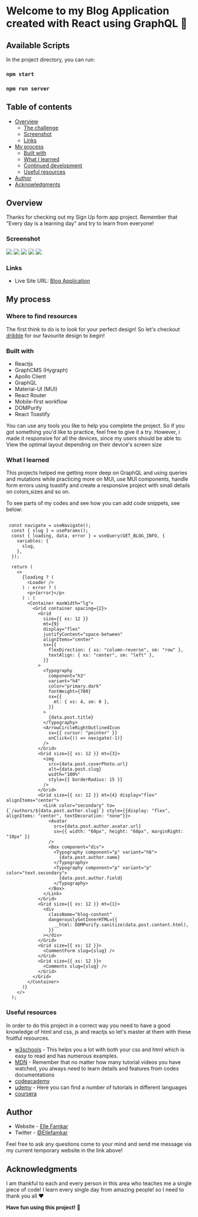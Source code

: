 # Welcome to my Blog Application created with React using GraphQL 👋

## Available Scripts

In the project directory, you can run:
### `npm start`
### `npm run server`

## Table of contents

- [Overview](#overview)
  - [The challenge](#the-challenge)
  - [Screenshot](#screenshot)
  - [Links](#links)
- [My process](#my-process)
  - [Built with](#built-with)
  - [What I learned](#what-i-learned)
  - [Continued development](#continued-development)
  - [Useful resources](#useful-resources)
- [Author](#author)
- [Acknowledgments](#acknowledgments)

## Overview

Thanks for checking out my Sign Up form app project.
Remember that "Every day is a learning day" and try to learn from everyone! 

 ### Screenshot 

![](./src/assets/images/blog-desktop-home.png)
![](./src/assets/images/blog-desktop-author.png)
![](./src/assets/images/blog-desktop-comments2222.png)
![](./src/assets/images/blog-desktop-comments.png)
![](./src/assets/images/blog-mobile.png)

### Links

- Live Site URL: [Blog Application](https://sage-cactus-094ea3.netlify.app/)

## My process

### Where to find resources

The first think to do is to look for your perfect design! So let's checkout [dribble](https://dribbble.com/) for our favourite design to begin!

### Built with

- Reactjs
- GraphCMS (Hygraph)
- Apollo Client
- GraphQL
- Material-UI (MUI)
- React Router
- Mobile-first workflow
- DOMPurify
- React Toastify

You can use any tools you like to help you complete the project. So if you got something you'd like to practice, feel free to give it a try. However, i made it responsive for all the devices, since my users should be able to: View the optimal layout depending on their device's screen size

### What I learned

This projects helped me getting more deep on GraphQL and using queries and mutations while practicing more on MUI, use MUI components, handle form errors using toastify and  create a responsive project with small details on colors,sizes and so on.

To see parts of my codes and see how you can add code snippets, see below:

``` JSX

 const navigate = useNavigate();
  const { slug } = useParams();
  const { loading, data, error } = useQuery(GET_BLOG_INFO, {
    variables: {
      slug,
    },
  });

  return (
    <>
      {loading ? (
        <Loader />
      ) : error ? (
        <p>{error}</p>
      ) : (
        <Container maxWidth="lg">
          <Grid container spacing={2}>
            <Grid
              size={{ xs: 12 }}
              mt={9}
              display="flex"
              justifyContent="space-between"
              alignItems="center"
              sx={{
                flexDirection: { xs: "column-reverse", sm: "row" },
                textAlign: { xs: "center", sm: "left" },
              }}
            >
              <Typography
                component="h3"
                variant="h4"
                color="primary.dark"
                fontWeight={700}
                sx={{
                  mt: { xs: 4, sm: 0 },
                }}
              >
                {data.post.title}
              </Typography>
              <ArrowCircleRightOutlinedIcon
                sx={{ cursor: "pointer" }}
                onClick={() => navigate(-1)}
              />
            </Grid>
            <Grid size={{ xs: 12 }} mt={3}>
              <img
                src={data.post.coverPhoto.url}
                alt={data.post.slug}
                width="100%"
                style={{ borderRadius: 15 }}
              />
            </Grid>
            <Grid size={{ xs: 12 }} mt={4} display="flex" alignItems="center">
              <Link color="secondary" to={`/authors/${data.post.author.slug}`} style={{display: "flex", alignItems: "center", textDecoration: "none"}}>
                <Avatar
                  src={data.post.author.avatar.url}
                  sx={{ width: "60px", height: "60px", marginRight: "10px" }}
                />
                <Box component="div">
                  <Typography component="p" variant="h6">
                    {data.post.author.name}
                  </Typography>
                  <Typography component="p" variant="p" color="text.secondary">
                    {data.post.author.field}
                  </Typography>
                </Box>
              </Link>
            </Grid>
            <Grid size={{ xs: 12 }} mt={1}>
              <div
                className="blog-content"
                dangerouslySetInnerHTML={{
                  __html: DOMPurify.sanitize(data.post.content.html),
                }}
              ></div>
            </Grid>
            <Grid size={{ xs: 12 }}>
              <CommentForm slug={slug} />
            </Grid>
            <Grid size={{ xs: 12 }}>
              <Comments slug={slug} />
            </Grid>
          </Grid>
        </Container>
      )}
    </>
  );

```

### Useful resources

In order to do this project in a correct way you need to have a good knowledge of html and css, js and reactjs so let's master at them with these fruitful resources.

- [w3schools](https://www.w3schools.com/) - This helps you a lot with both your css and html which is easy to read and has numerous examples.
- [MDN](https://developer.mozilla.org/en-US/) - Remember that no matter how many tutorial videos you have watched, you always need to learn details and features from codes documentations
- [codeacademy](https://www.codecademy.com/)
- [udemy](https://www.udemy.com/) - Here you can find a number of tutorials in different languages
- [coursera](https://www.coursera.org/)

## Author

- Website - [Elle Famkar](https://ellefamkar.com/)
- Twitter - [@Ellefamkar](https://www.twitter.com/ellefamkar)

Feel free to ask any questions come to your mind  and send me message via my current temporary website in the link above!

## Acknowledgments

I am thankful to each and every person in this area who teaches me a single piece of code! I learn every single day from amazing people! so I need to thank you all ❤

**Have fun using this project!** 🚀
